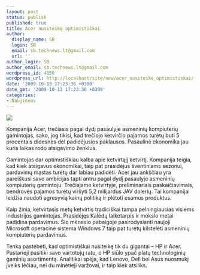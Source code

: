 ```yaml
---
layout: post
status: publish
published: true
title: Acer nusiteikę optimistiškai
author:
  display_name: SB
  login: SB
  email: sb.technews.lt@gmail.com
  url: ''
author_login: SB
author_email: sb.technews.lt@gmail.com
wordpress_id: 4150
wordpress_url: http://localhost/site/new/acer_nusiteike_optimistiskai/
date: '2009-10-13 17:23:36 +0300'
date_gmt: '2009-10-13 17:23:36 +0300'
categories:
- Naujienos
---
```

<div class="imgright"><img src="http://t2.gstatic.com/images?q=tbn:dzmqxnFBjL8hAM:http://www.topnews.in/files/Acer-Notebook.jpg"  /></div>
<p>Kompanija Acer, trečiasis pagal dydį pasaulyje asmeninių kompiuterių gamintojas, sako, jog tikisi, kad trečiojo ketvirčio pajamos turėtų buti 5 procentais didesnės dėl padidėjusios paklausos. Pasaulinė ekonomika jau kuris laikas rodo atsigavimo ženklus.</p>
<p>Gamintojas dar optimistiškiau kalba apie ketvirtąjį ketvirtį. Kompanija teigia, kad kiek atsigavus ekonomikai, taip pat prasidėjus šventiniams sezonui, pardavimų mastas turėtų dar labiau padidėti. Acer jau ankščiau yra pareiškusi savo ambicijas tapti antru pagal dydį pasaulyje asmeninių kompiuterių gamintoju. Trečiajame ketvirtyje, preliminariais paskaičiavimais, bendrovės pajamos turėtų viršyti 5,2 milijardus JAV dolerių. Tai kompanijai leidžia naudoti agresyvią kainų politiką ir plėtoti esamus produktus. </p>
<p>Kaip žinia, ketvirtasis metų ketvirtis tradiciškai tampa pelningiausias visiems industrijos gamintojas. Prasidėjęs Kalėdų laikotarpis ir mokslo metai padidina pardavimus. Šio mėnesio pabaigoje pasirodysianti naujoji Microsoft operacinė sistema Windows 7 taip pat turėtų kilstelėti asmeninių kompiuterių pardavimus.</p>
<p>Tenka pastebėti, kad optimistiškai nusiteikę tik du gigantai – HP ir Acer. Pastarieji pasitiki savo vartotojų ratu, o HP siūlo ypač platų technologinių gaminių asortimentą. Analitikai spėja, kad Lenovo, Dell bei Asus nuosmukį įveiks lėčiau, nei du minėtieji varžovai, ir taip kiek atsiliks.<br /></p>
